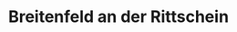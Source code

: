 ---
title: Breitenfeld an der Rittschein
url: /breitenfeld-an-der-rittschein/
latitude: 47.03
longitude: 15.957
---